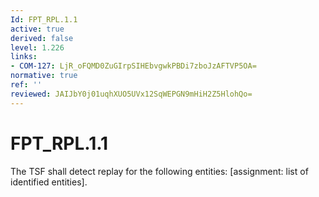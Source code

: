 ```yaml
---
Id: FPT_RPL.1.1
active: true
derived: false
level: 1.226
links:
- COM-127: LjR_oFQMD0ZuGIrpSIHEbvgwkPBDi7zboJzAFTVP5OA=
normative: true
ref: ''
reviewed: JAIJbY0j01uqhXUO5UVx12SqWEPGN9mHiH2Z5HlohQo=
---
```


# FPT_RPL.1.1

The TSF shall detect replay for the following entities: [assignment: list of identified entities].
